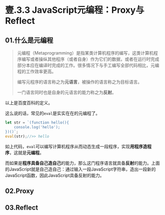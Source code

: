 # 壹.3.3 JavaScript元编程：Proxy与Reflect

## 01.什么是元编程

> 元编程（Metaprogramming）是指某类计算机程序的编写，这类计算机程序编写或者操纵其他程序（或者自身）作为它们的数据，或者在运行时完成部分本应在编译时完成的工作。很多情况下与手工编写全部代码相比，元编程的工作效率更高。
>
> 编写元程序的语言称之为**元语言**，被操作的语言称之为目标语言。
>
> 一门语言同时也是自身的元语言的能力称之为**反射**。

以上是百度百科的定义。

这么说的话，常见的`eval`是实实在在的元编程了。

```javascript
let str = `(function hello(){
    console.log('hello');
})()`;
eval(str);//>> hello
```

如上代码，`eval`可以编写计算机程序从而动态生成一段程序，实现**用程序造程序**，这就是**元编程**。

而如果是**程序具备自己造自己**的能力，那么这门程序语言就具备**反射**的能力。上面的JavaScript就是自己造自己：通过输入一段JavaScript字符串，造出一段新的JavaScript函数，因此JavaScript具备反射的能力。

## 02.Proxy

## 03.Reflect

